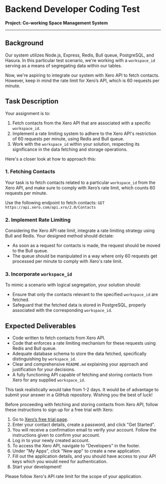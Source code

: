 # Backend Developer Coding Test

**Project: Co-working Space Management System**

---

## Background

Our system utilizes Node.js, Express, Redis, Bull queue, PostgreSQL, and Hasura. In this particular test scenario, we're working with a `workspace_id` serving as a means of segregating data within our tables.

Now, we're aspiring to integrate our system with Xero API to fetch contacts. However, keep in mind the rate limit for Xero’s API, which is 60 requests per minute.

## Task Description

Your assignment is to:

1. Fetch contacts from the Xero API that are associated with a specific `workspace_id`.
2. Implement a rate limiting system to adhere to the Xero API's restriction of 60 requests per minute, using Redis and Bull queue.
3. Work with the `workspace_id` within your solution, respecting its significance in the data fetching and storage operations.

Here's a closer look at how to approach this:

### 1. Fetching Contacts

Your task is to fetch contacts related to a particular `workspace_id` from the Xero API, and make sure to comply with Xero’s rate limit, which counts 60 requests per minute.

Use the following endpoint to fetch contacts: `GET https://api.xero.com/api.xro/2.0/Contacts` 

### 2. Implement Rate Limiting

Considering the Xero API rate limit, integrate a rate limiting strategy using Bull and Redis. Your designed method should dictate:

- As soon as a request for contacts is made, the request should be moved to the Bull queue.
- The queue should be manipulated in a way where only 60 requests get processed per minute to comply with Xero's rate limit.

### 3. Incorporate `workspace_id`

To mimic a scenario with logical segregation, your solution should:

- Ensure that only the contacts relevant to the specified `workspace_id` are fetched.
- Safeguard that the fetched data is stored in PostgreSQL, properly associated with the corresponding `workspace_id`.

## Expected Deliverables

- Code written to fetch contacts from Xero API.
- Code that enforces a rate limiting mechanism for these requests using Redis and Bull queue.
- Adequate database schema to store the data fetched, specifically distinguishing by `workspace_id`.
- Clear and comprehensive `README.md` explaining your approach and justification for your decisions.
- A fully functioning API capable of fetching and storing contacts from Xero for any supplied `workspace_id`.

This task realistically would take from 1-2 days. It would be of advantage to submit your answer in a GitHub repository. Wishing you the best of luck!

Before proceeding with fetching and storing contacts from Xero API, follow these instructions to sign up for a free trial with Xero:

1. Go to [Xero’s free trial page](https://www.xero.com/au/signup/).
2. Enter your contact details, create a password, and click "Get Started". 
3. You will receive a confirmation email to verify your account. Follow the instructions given to confirm your account.
4. Log in to your newly created account.
5. To access the Xero API, navigate to "Developers" in the footer.
6. Under "My Apps", click "New app" to create a new application.
7. Fill out the application details, and you should have access to your API keys which you would need for authentication.
8. Start your development!

Please follow Xero's API rate limit for the scope of your application.

